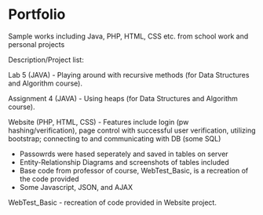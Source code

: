 # Portfolio
Sample works including Java, PHP, HTML, CSS etc. from school work and personal projects

Description/Project list: 

Lab 5 (JAVA) - Playing around with recursive methods (for Data Structures and Algorithm course). 

Assignment 4 (JAVA) - Using heaps (for Data Structures and Algorithm course).

Website (PHP, HTML, CSS) - Features include login (pw hashing/verification), page control with successful user verification, utilizing bootstrap; connecting to and communicating with DB (some SQL)
  - Passowrds were hased seperately and saved in tables on server 
  - Entity-Relationship Diagrams and screenshots of tables included 
  - Base code from professor of course, WebTest_Basic, is a recreation of the code provided 
  - Some Javascript, JSON, and AJAX
  
WebTest_Basic - recreation of code provided in Website project. 
